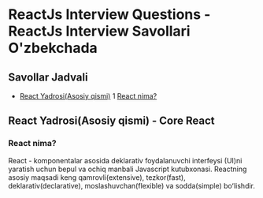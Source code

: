# ReactJs Interview Questions - ReactJs Interview Savollari O'zbekchada

## Savollar Jadvali
* [React Yadrosi(Asosiy qismi)](#react-yadrosi(asosiy-qismi)---core-react)
    1 [React nima?](#react-nima)


## React Yadrosi(Asosiy qismi) - Core React

### React nima?
React - komponentalar asosida deklarativ foydalanuvchi interfeysi (UI)ni yaratish uchun bepul va ochiq manbali Javascript kutubxonasi.
Reactning asosiy maqsadi keng qamrovli(extensive), tezkor(fast),  deklarativ(declarative), moslashuvchan(flexible) va sodda(simple) boʻlishdir.



